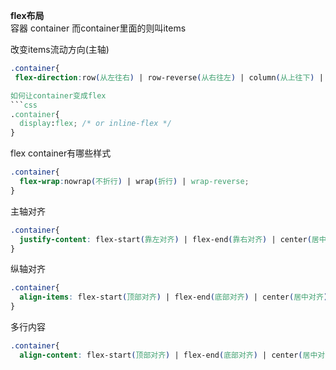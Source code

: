 **flex布局**  
容器 container 而container里面的则叫items  
  
改变items流动方向(主轴)  
```css  
.container{  
 flex-direction:row(从左往右) | row-reverse(从右往左) | column(从上往下) | column-reverse(从下往上)

如何让container变成flex  
```css
.container{
  display:flex; /* or inline-flex */
}
```  
flex container有哪些样式 
```css
.container{
  flex-wrap:nowrap(不折行) | wrap(折行) | wrap-reverse;  
}
```  

主轴对齐  
```css  
.container{  
  justify-content: flex-start(靠左对齐) | flex-end(靠右对齐) | center(居中对齐) | space-between(两端对齐) | space-around(剩余空间对齐) | space-evenly(平均对齐)   
}
```  
纵轴对齐  
```css  
.container{  
  align-items: flex-start(顶部对齐) | flex-end(底部对齐) | center(居中对齐) | stretch(延申对齐) | baseline
}  
```
多行内容  
```css  
.container{
  align-content: flex-start(顶部对齐) | flex-end(底部对齐) | center(居中对齐) | stretch(延申对齐)
